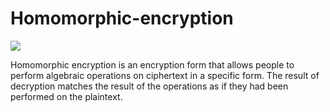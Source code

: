 # Homomorphic-encryption

![](https://img.shields.io/badge/status-done-blue)

 Homomorphic encryption is an encryption form that allows people to perform algebraic operations on ciphertext in a specific form.
 The result of decryption matches the result of the operations as if they had been performed on the plaintext.
